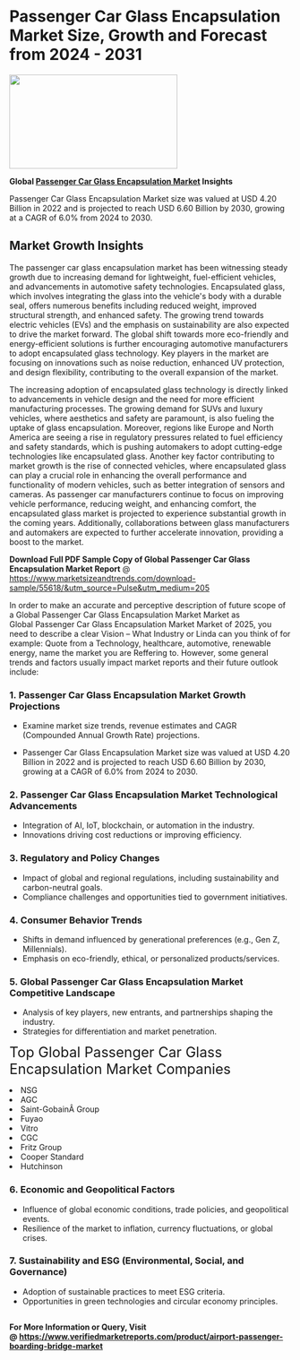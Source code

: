 <H1>Passenger Car Glass Encapsulation Market Size, Growth and Forecast from 2024 - 2031</H1><img class="aligncenter size-medium wp-image-584254" src="https://thirdeyenews.in/wp-content/uploads/2024/09/Global-Market-Research-300x168.jpeg" alt="" width="300" height="168" /><p><strong>Global&nbsp;<a href="https://www.marketsizeandtrends.com/download-sample/55618/&amp;utm_source=Pulse&amp;utm_medium=205">Passenger Car Glass Encapsulation Market</a> Insights</strong></p><p>Passenger Car Glass Encapsulation Market size was valued at USD 4.20 Billion in 2022 and is projected to reach USD 6.60 Billion by 2030, growing at a CAGR of 6.0% from 2024 to 2030.</p><p><h2>Market Growth Insights</h2> <p>The passenger car glass encapsulation market has been witnessing steady growth due to increasing demand for lightweight, fuel-efficient vehicles, and advancements in automotive safety technologies. Encapsulated glass, which involves integrating the glass into the vehicle's body with a durable seal, offers numerous benefits including reduced weight, improved structural strength, and enhanced safety. The growing trend towards electric vehicles (EVs) and the emphasis on sustainability are also expected to drive the market forward. The global shift towards more eco-friendly and energy-efficient solutions is further encouraging automotive manufacturers to adopt encapsulated glass technology. Key players in the market are focusing on innovations such as noise reduction, enhanced UV protection, and design flexibility, contributing to the overall expansion of the market. </p> <p>The increasing adoption of encapsulated glass technology is directly linked to advancements in vehicle design and the need for more efficient manufacturing processes. The growing demand for SUVs and luxury vehicles, where aesthetics and safety are paramount, is also fueling the uptake of glass encapsulation. Moreover, regions like Europe and North America are seeing a rise in regulatory pressures related to fuel efficiency and safety standards, which is pushing automakers to adopt cutting-edge technologies like encapsulated glass. Another key factor contributing to market growth is the rise of connected vehicles, where encapsulated glass can play a crucial role in enhancing the overall performance and functionality of modern vehicles, such as better integration of sensors and cameras. As passenger car manufacturers continue to focus on improving vehicle performance, reducing weight, and enhancing comfort, the encapsulated glass market is projected to experience substantial growth in the coming years. Additionally, collaborations between glass manufacturers and automakers are expected to further accelerate innovation, providing a boost to the market. </p><p><span class=""><strong>Download Full PDF Sample Copy of Global Passenger Car Glass Encapsulation Market Report</strong> @ <a href="https://www.marketsizeandtrends.com/download-sample/55618/&amp;utm_source=Pulse&amp;utm_medium=205" target="_blank">https://www.marketsizeandtrends.com/download-sample/55618/&amp;utm_source=Pulse&amp;utm_medium=205</a></span></p><p>In order to make an accurate and perceptive description of future scope of a Global&nbsp;Passenger Car Glass Encapsulation Market Market as Global&nbsp;Passenger Car Glass Encapsulation Market Market of 2025, you need to describe a clear Vision &ndash; What Industry or Linda can you think of for example: Quote from a Technology, healthcare, automotive, renewable energy, name the market you are Reffering to. However, some general trends and factors usually impact market reports and their future outlook include:</p><h3>1.&nbsp;<strong>Passenger Car Glass Encapsulation Market Growth Projections</strong></h3><ul><li>Examine market size trends, revenue estimates and CAGR (Compounded Annual Growth Rate) projections.</li><li><p>Passenger Car Glass Encapsulation Market size was valued at USD 4.20 Billion in 2022 and is projected to reach USD 6.60 Billion by 2030, growing at a CAGR of 6.0% from 2024 to 2030.</p></li></ul><h3>2.&nbsp;<strong>Passenger Car Glass Encapsulation Market Technological Advancements</strong></h3><ul><li>Integration of AI, IoT, blockchain, or automation in the industry.</li><li>Innovations driving cost reductions or improving efficiency.</li></ul><h3>3.&nbsp;<strong>Regulatory and Policy Changes</strong></h3><ul><li>Impact of global and regional regulations, including sustainability and carbon-neutral goals.</li><li>Compliance challenges and opportunities tied to government initiatives.</li></ul><h3>4.&nbsp;<strong>Consumer Behavior Trends</strong></h3><ul><li>Shifts in demand influenced by generational preferences (e.g., Gen Z, Millennials).</li><li>Emphasis on eco-friendly, ethical, or personalized products/services.</li></ul><h3>5.&nbsp;<strong>Global Passenger Car Glass Encapsulation Market Competitive Landscape</strong></h3><ul><li>Analysis of key players, new entrants, and partnerships shaping the industry.</li><li>Strategies for differentiation and market penetration.</li></ul><p data-pm-slice="1 1 []"><span style="color: inherit; font-family: inherit; font-size: 25px;">Top Global Passenger Car Glass Encapsulation Market Companies</span></p><div class="" data-test-id=""><p><li>NSG</li><li> AGC</li><li> Saint-GobainÂ Group</li><li> Fuyao</li><li> Vitro</li><li> CGC</li><li> Fritz Group</li><li> Cooper Standard</li><li> Hutchinson</li></p></div><h3>6.&nbsp;<strong>Economic and Geopolitical Factors</strong></h3><ul><li>Influence of global economic conditions, trade policies, and geopolitical events.</li><li>Resilience of the market to inflation, currency fluctuations, or global crises.</li></ul><h3>7.&nbsp;<strong>Sustainability and ESG (Environmental, Social, and Governance)</strong></h3><ul><li>Adoption of sustainable practices to meet ESG criteria.</li><li>Opportunities in green technologies and circular economy principles.</li></ul><h2><strong style="font-size: 14px;">For More Information or Query, Visit @&nbsp;</strong><a style="background-color: #ffffff; font-size: 14px;" href="https://www.marketsizeandtrends.com/report/passenger-car-glass-encapsulation-market/" target="_blank">https://www.verifiedmarketreports.com/product/airport-passenger-boarding-bridge-market</a></h2>
